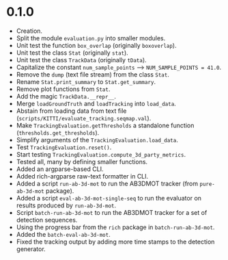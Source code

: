 # 0.1.0

  - Creation.
  - Split the module `evaluation.py` into smaller modules.
  - Unit test the function `box_overlap` (originally `boxoverlap`).
  - Unit test the class `Stat` (originally `stat`).
  - Unit test the class `TrackData` (originally `tData`).
  - Capitalize the constant `num_sample_points` --> `NUM_SAMPLE_POINTS = 41.0`.
  - Remove the `dump` (text file stream) from the class `Stat`.
  - Rename `Stat.print_summary` to `Stat.get_summary`.
  - Remove plot functions from `Stat`.
  - Add the magic `TrackData.__repr__`.
  - Merge `loadGroundTruth` and `loadTracking` into `load_data`.
  - Abstain from loading data from text file (`scripts/KITTI/evaluate_tracking.seqmap.val`).
  - Make `TrackingEvaluation.getThresholds` a standalone function (`thresholds.get_thresholds`).
  - Simplify arguments of the `TrackingEvaluation.load_data`.
  - Test `TrackingEvaluation.reset()`.
  - Start testing `TrackingEvaluation.compute_3d_party_metrics`.
  - Tested all, many by defining smaller functions.
  - Added an argparse-based CLI.
  - Added rich-argparse raw-text formatter in CLI.
  - Added a script `run-ab-3d-mot` to run the AB3DMOT tracker (from `pure-ab-3d-mot` package).
  - Added a script `eval-ab-3d-mot-single-seq` to run the evaluator on results produced by `run-ab-3d-mot`.
  - Script `batch-run-ab-3d-mot` to run the AB3DMOT tracker for a set of detection sequences.
  - Using the progress bar from the `rich` package in `batch-run-ab-3d-mot`.
  - Added the `batch-eval-ab-3d-mot`.
  - Fixed the tracking output by adding more time stamps to the detection generator.


